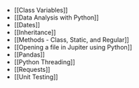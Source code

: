 - [[Class Variables]]
- [[Data Analysis with Python]]
- [[Dates]]
- [[Inheritance]]
- [[Methods - Class, Static, and Regular]]
- [[Opening a file in Jupiter using Python]]
- [[Pandas]]
- [[Python Threading]]
- [[Requests]]
- [[Unit Testing]]